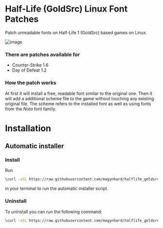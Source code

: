 # Half-Life (GoldSrc) Linux Font Patches
Patch unreadable fonts on Half-Life 1 (GoldSrc) based games on Linux.

![image](https://user-images.githubusercontent.com/14541962/215915153-32132781-630f-4c4f-a0d1-e7f4fa533378.png)


### There are patches available for
* Counter-Strike 1.6
* Day of Defeat 1.2


### How the patch works

At first it will install a free, readable font similar to the original one. Then it will add a additional scheme file to the game without touching any existing original file. The scheme refers to the installed font as well as using fonts from the *Noto* font family.

# Installation
## Automatic installer
### Install
Run
```bash
\curl -sSL https://raw.githubusercontent.com/magynhard/halflife_goldsrc_linux_font_patches/master/setup.sh | ACTION=install bash
```
in your terminal to run the automatic installer script.

### Uninstall
To uninstall you can run the following command:

```bash
\curl -sSL https://raw.githubusercontent.com/magynhard/halflife_goldsrc_linux_font_patches/master/setup.sh | ACTION=uninstall bash
```
